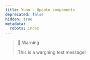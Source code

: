 ```yaml
---
title: Yuno - Update components
deprecated: false
hidden: true
metadata:
  robots: index
---
```

> 🚧 Warning
>
> This is a wargning test message!